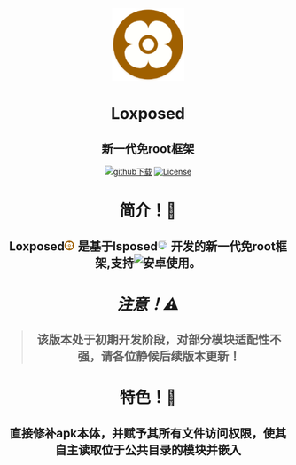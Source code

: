 <div align="center">
<img src="icon.png">

# Loxposed
## 新一代免root框架

[![github下载](https://img.shields.io/badge/github-下载-informational?logo=github)](https://github.com/dotcog/Loxposed/releases) 
[![License](https://img.shields.io/github/license/QcxFlora/Loxposed?label=License)](https://choosealicense.com/licenses/gpl-3.0/)

# 简介！🔧
## Loxposed<img src="https://github.com/QcxFlora/Loxposed/blob/main/icon.png" style="height: 18px; width: 18px; border-radius: 75%; margin-right: 6px; object-fit: cover;">是基于lsposed<img src="https://avatars.githubusercontent.com/u/75879071?s=200&v=4" style="height: 18px; width: 18px; border-radius: 75%; margin-right: 6px; object-fit: cover;">开发的新一代免root框架,支持![安卓](https://img.shields.io/badge/%E2%80%8B-安卓10+-informational?logo=Android)使用。

# ***注意！⚠️***
>## 该版本处于**初期开发阶段**，对部分模块适配性不强，请各位静候后续版本更新！


# 特色！🚀
## 直接修补apk本体，并赋予其所有文件访问权限，使其自主读取位于公共目录的模块并嵌入

